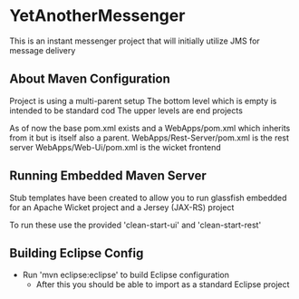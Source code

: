 YetAnotherMessenger
===================
This is an instant messenger project that will initially utilize JMS for message delivery

About Maven Configuration
-------------------------
Project is using a multi-parent setup
The bottom level which is empty is intended to be standard cod
The upper levels are end projects

As of now the base pom.xml exists and a WebApps/pom.xml which inherits from it but is itself also a parent.  WebApps/Rest-Server/pom.xml is the rest server WebApps/Web-Ui/pom.xml is the wicket frontend

Running Embedded Maven Server
-----------------------------
Stub templates have been created to allow you to run glassfish embedded for an Apache Wicket project and a Jersey (JAX-RS) project

To run these use the provided 'clean-start-ui' and 'clean-start-rest'

Building Eclipse Config
-----------------------
- Run 'mvn eclipse:eclipse' to build Eclipse configuration
  - After this you should be able to import as a standard Eclipse project
